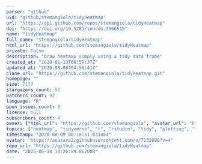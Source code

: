 ```yaml
---
parser: "github"
uid: "github/stemangiola/tidyHeatmap"
url: "https://api.github.com/repos/stemangiola/tidyHeatmap"
doi: "https://doi.org/10.5281/zenodo.3966515"
name: "tidyHeatmap"
full_name: "stemangiola/tidyHeatmap"
html_url: "https://github.com/stemangiola/tidyHeatmap"
private: false
description: "Draw heatmap simply using a tidy data frame"
created_at: "2020-01-13T06:59:37Z"
updated_at: "2020-08-08T04:56:41Z"
clone_url: "https://github.com/stemangiola/tidyHeatmap.git"
homepage: ""
size: 7177
stargazers_count: 92
watchers_count: 92
language: "R"
open_issues_count: 8
license: null
subscribers_count: 4
owner: {"html_url": "https://github.com/stemangiola", "avatar_url": "https://avatars2.githubusercontent.com/u/7232890?v=4", "login": "stemangiola", "type": "User"}
topics: ["heatmap", "tidyverse", "r", "rstudio", "tidy", "plotting", "tidy-data-frame", "graphviz", "complexheatmap", "brewer", "viridis", "scale", "mtcars", "dplyr", "custom-palette", "tidybulk", "tibble"]
timestamp: "2020-08-09 00:18:51.031454"
avatar: "https://avatars2.githubusercontent.com/u/7232890?v=4"
repo_url: "https://github.com/stemangiola/tidyHeatmap"
date: "2025-06-14 14:26:59.867088"
---
```

